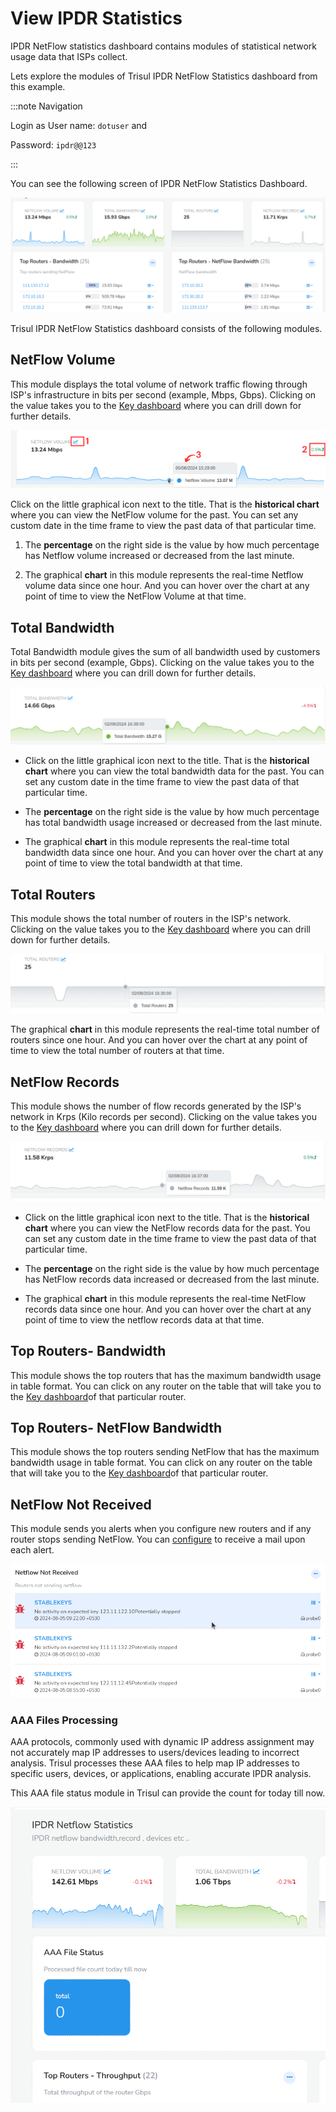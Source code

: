 # View IPDR Statistics

IPDR NetFlow statistics dashboard contains modules of statistical network usage data that ISPs collect.

Lets explore the modules of Trisul IPDR NetFlow Statistics dashboard from this example.  

:::note Navigation

Login as User name: `dotuser` and

Password: `ipdr@@123`

:::

You can see the following screen of IPDR NetFlow Statistics Dashboard.

![](images/ipdrstatisticspage.png)

Trisul IPDR NetFlow Statistics dashboard consists of the following modules.

## NetFlow Volume

This module displays the total volume of network traffic flowing through ISP's infrastructure in bits per second (example, Mbps, Gbps). Clicking on the value takes you to the [Key dashboard](/docs/ug/ui/key_dashboard) where you can drill down for further details.

![](images/netflowvolumemodule.png)

Click on the little graphical icon next to the title. That is the **historical chart** where you can view the NetFlow volume for the past. You can set any custom date in the time frame to view the past data of that particular time.

1) The **percentage** on the right side is the value by how much percentage has Netflow volume increased or decreased from the last minute.

2) The graphical **chart** in this module represents the real-time Netflow volume data since one hour. And you can hover over the chart at any point of time to view the NetFlow Volume at that time.

## Total Bandwidth

Total Bandwidth module gives the sum of all bandwidth used by customers in bits per second (example, Gbps). Clicking on the value takes you to the [Key dashboard](/docs/ug/ui/key_dashboard) where you can drill down for further details.

![](images/totalbandwidth.png)

- Click on the little graphical icon next to the title. That is the **historical chart** where you can view the total bandwidth data for the past. You can set any custom date in the time frame to view the past data of that particular time.

- The **percentage** on the right side is the value by how much percentage has total bandwidth usage increased or decreased from the last minute.

- The graphical **chart** in this module represents the real-time total bandwidth data since one hour. And you can hover over the chart at any point of time to view the total bandwidth at that time.

## Total Routers

This module shows the total number of routers in the ISP's network. Clicking on the value takes you to the [Key dashboard](/docs/ug/ui/key_dashboard) where you can drill down for further details.

![](images/totalrouters.png)

The graphical **chart** in this module represents the real-time total number of routers since one hour. And you can hover over the chart at any point of time to view the total number of routers at that time.

## NetFlow Records

This module shows the number of flow records generated by the ISP's network in Krps (Kilo records per second). Clicking on the value takes you to the [Key dashboard](/docs/ug/ui/key_dashboard) where you can drill down for further details.

![](images/netflowrecords.png)

- Click on the little graphical icon next to the title. That is the **historical chart** where you can view the NetFlow records data for the past. You can set any custom date in the time frame to view the past data of that particular time.

- The **percentage** on the right side is the value by how much percentage has NetFlow records data increased or decreased from the last minute.

- The graphical **chart** in this module represents the real-time NetFlow records data since one hour. And you can hover over the chart at any point of time to view the netflow records data at that time.

## Top Routers- Bandwidth

This module shows the top routers that has the maximum bandwidth usage in table format. You can click on any router on the table that will take you to the [Key dashboard](/docs/ug/ui/key_dashboard)of that particular router.

## Top Routers- NetFlow Bandwidth

This module shows the top routers sending NetFlow that has the maximum bandwidth usage in table format. You can click on any router on the table that will take you to the [Key dashboard](/docs/ug/ui/key_dashboard)of that particular router.

## NetFlow Not Received

This module sends you alerts when you configure new routers and if any router stops sending NetFlow. You can [configure](/docs/ug/alerts/email_settings) to receive a mail upon each alert.

![](images/ipdrstatistics3.png)

### AAA Files Processing

AAA protocols, commonly used with dynamic IP address assignment may not accurately map IP addresses to users/devices leading to incorrect analysis. Trisul processes these AAA files to help map IP addresses to specific users, devices, or applications, enabling accurate IPDR analysis. 

This AAA file status module in Trisul can provide the count for today till now.

![](images/ipdr-aaa-status.png)
